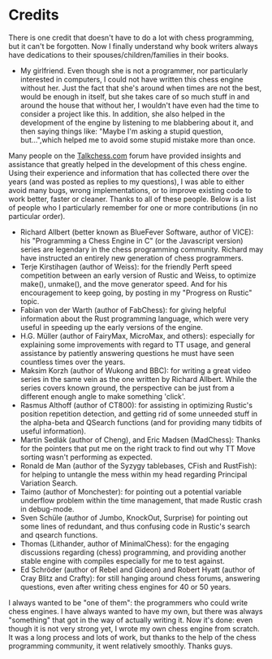 # Credits

There is one credit that doesn't have to do a lot with chess programming,
but it can't be forgotten. Now I finally understand why book writers always have
dedications to their spouses/children/families in their books.

* My girlfriend. Even though she is not a programmer, nor particularly
  interested in computers, I could not have written this chess engine
  without her. Just the fact that she's around when times are not the best,
  would be enough in itself, but she takes care of so much stuff in and
  around the house that without her, I wouldn't have even had the time to
  consider a project like this. In addition, she also helped in the
  development of the engine by listening to me blabbering about it, and
  then saying things like: "Maybe I'm asking a stupid question,
  but...",which helped me to avoid some stupid mistake more than once.

Many people on the [Talkchess.com](http://talkchess.com/forum3/index.php)
forum have provided insights and assistance that greatly helped in the
development of this chess engine. Using their experience and information
that has collected there over the years (and was posted as replies to my
questions), I was able to either avoid many bugs, wrong implementations, or
to improve existing code to work better, faster or cleaner. Thanks to all
of these people. Below is a list of people who I particularly remember for
one or more contributions (in no particular order).

- Richard Allbert (better known as BlueFever Software, author of VICE):
  his "Programming a Chess Engine in C" (or the Javascript version) series
  are legendary in the chess programming community. Richard may have
  instructed an entirely new generation of chess programmers.
- Terje Kirstihagen (author of Weiss): for the friendly Perft speed
  competition between an early version of Rustic and Weiss, to optimize
  make(), unmake(), and the move generator speed. And for his encouragement
  to keep going, by posting in my "Progress on Rustic" topic.
- Fabian von der Warth (author of FabChess): for giving helpful information
  about the Rust programming language, which were very useful in speeding
  up the early versions of the engine.
- H.G. Müller (author of FairyMax, MicroMax, and others): especially for
   explaining some improvements with regard to TT usage, and general
   assistance by patiently answering questions he must have seen countless
   times over the years.
- Maksim Korzh (author of Wukong and BBC): for writing a great video series
  in the same vein as the one written by Richard Allbert. While the series
  covers known ground, the perspective can be just from a different enough
  angle to make something 'click'.
- Rasmus Althoff (author of CT800): for assisting in optimizing Rustic's
  position repetition detection, and getting rid of some unneeded stuff in
   the alpha-beta and QSearch functions (and for providing many tidbits of
   useful information).
- Martin Sedlák (author of Cheng), and Eric Madsen (MadChess): Thanks for
   the pointers that put me on the right track to find out why TT Move
   sorting wasn't performing as expected.
- Ronald de Man (author of the Syzygy tablebases, CFish and RustFish): for
  helping to untangle the mess within my head regarding Principal Variation
  Search.
- Taimo (author of Monchester): for pointing out a potential variable underflow
  problem within the time management, that made Rustic crash in debug-mode.
- Sven Schüle (author of Jumbo, KnockOut, Surprise) for pointing out some lines of
  redundant, and thus confusing code in Rustic's search and qsearch
  functions.
- Thomas (Lithander, author of MinimalChess): for the engaging discussions
  regarding (chess) programming, and providing another stable engine with
  compiles especially for me to test against.
- Ed Schröder (author of Rebel and Gideon) and Robert Hyatt (author of Cray
  Blitz and Crafty): for still hanging around chess forums, answering
  questions, even after writing chess engines for 40 or 50 years.

I always wanted to be "one of them": the programmers who could write chess
engines. I have always wanted to have my own, but there was always
"something" that got in the way of actually writing it. Now it's done: even
though it is not very strong yet, I wrote my own chess engine from scratch.
It was a long process and lots of work, but thanks to the help of the chess
programming community, it went relatively smoothly. Thanks guys.